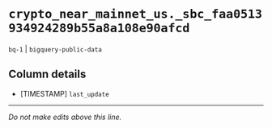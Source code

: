# `crypto_near_mainnet_us._sbc_faa0513934924289b55a8a108e90afcd`
`bq-1` | `bigquery-public-data`

## Column details
* [TIMESTAMP] `last_update`

-------------------------------------------------------------------------------
*Do not make edits above this line.*
